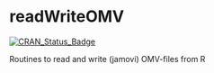# readWriteOMV

[![CRAN\_Status\_Badge](http://www.r-pkg.org/badges/version/jmvReadWrite)](https://cran.r-project.org/package=jmvReadWrite)

Routines to read and write (jamovi) OMV-files from R
